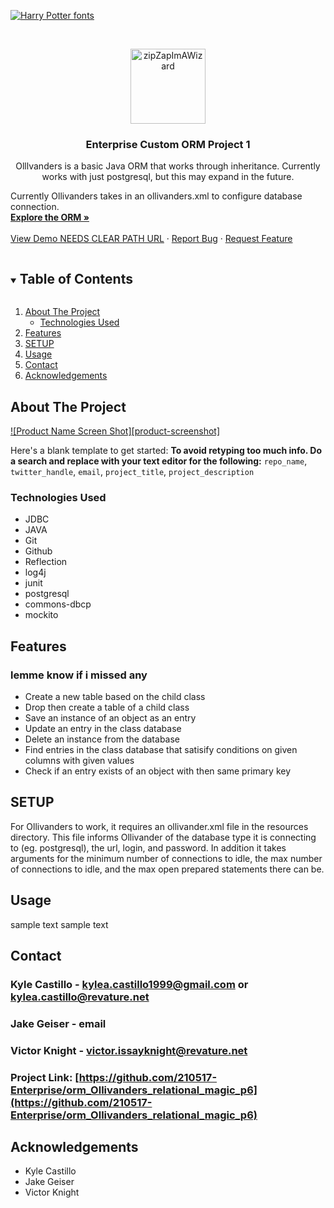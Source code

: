 <!-- Harry Potter font obtained open sourced from: https://www.fontspace.com/category/harry-potter -->
[![Harry Potter fonts](https://see.fontimg.com/api/renderfont4/MVZ6w/eyJyIjoiZnMiLCJoIjoxMzAsInciOjIwMDAsImZzIjo2NSwiZmdjIjoiIzAwMDAwMCIsImJnYyI6IiNGRkZGRkYiLCJ0IjoxfQ/T2xsaXZhbmRlcidzIFJlbGF0aW9uYWwgTWFnaWM/harry-p.png)](https://www.fontspace.com/category/harry-potter)


<!-- PROJECT LOGO -->
<br />
<p align="center">
  <a href="https://github.com/210517-Enterprise/orm_Ollivanders_relational_magic_p6">
    <img src="http://www.webweaver.nu/clipart/img/fantasy/wizards/lightning-bolts.gif" alt="zipZapImAWizard" width="120" height="120">
  </a>

  <h3 align="center">Enterprise Custom ORM Project 1</h3>

  <p align="center">
    Olllvanders is a basic Java ORM that works through inheritance. Currently works with just postgresql, but this may expand in the future.

Currently Ollivanders takes in an ollivanders.xml to configure database connection.
    <br />
    <a href="https://github.com/210517-Enterprise/orm_Ollivanders_relational_magic_p6"><strong>Explore the ORM »</strong></a>
    <br />
    <br />
    <a href="https://github.com/210517-Enterprise/orm_Ollivanders_relational_magic_p6">View Demo NEEDS CLEAR PATH URL</a>
    ·
    <a href="https://github.com/210517-Enterprise/orm_Ollivanders_relational_magic_p6/issues">Report Bug</a>
    ·
    <a href="https://github.com/210517-Enterprise/orm_Ollivanders_relational_magic_p6/issues">Request Feature</a>
  </p>
</p>



<!-- TABLE OF CONTENTS -->
<details open="open">
  <summary><h2 style="display: inline-block">Table of Contents</h2></summary>
  <ol>
    <li>
      <a href="#about-the-project">About The Project</a>
      <ul>
        <li><a href="#technologies-used">Technologies Used</a></li>
      </ul>
    </li>
    <li>
      <a href="#features">Features</a>
    </li>
    <li><a href="#setup">SETUP</a></li>
    <li><a href="#usage">Usage</a></li>
    <li><a href="#contact">Contact</a></li>
    <li><a href="#acknowledgements">Acknowledgements</a></li>
  </ol>
</details>



<!-- ABOUT THE PROJECT -->
## About The Project

[![Product Name Screen Shot][product-screenshot]](https://example.com)

Here's a blank template to get started:
**To avoid retyping too much info. Do a search and replace with your text editor for the following:**
`repo_name`, `twitter_handle`, `email`, `project_title`, `project_description`


### Technologies Used
* JDBC
* JAVA
* Git
* Github
* Reflection
* log4j 
* junit
* postgresql
* commons-dbcp
* mockito



<!-- GETTING STARTED -->
## Features
### lemme know if i missed any
* Create a new table based on the child class
* Drop then create a table of a child class
* Save an instance of an object as an entry
* Update an entry in the class database
* Delete an instance from the database
* Find entries in the class database that satisify conditions on given columns with given values
* Check if an entry exists of an object with then same primary key




<!-- USAGE EXAMPLES -->
## SETUP

For Ollivanders to work, it requires an ollivander.xml file in the resources directory. This file informs Ollivander of the database type it is connecting to (eg. postgresql), the url, login, and password. In addition it takes arguments for the minimum number of connections to idle, the max number of connections to idle, and the max open prepared statements there can be.



<!-- ROADMAP -->
## Usage

sample text sample text

<!-- CONTACT -->
## Contact

### Kyle Castillo - kylea.castillo1999@gmail.com or kylea.castillo@revature.net

### Jake Geiser - email 

### Victor Knight - victor.issayknight@revature.net
### Project Link: [https://github.com/210517-Enterprise/orm_Ollivanders_relational_magic_p6](https://github.com/210517-Enterprise/orm_Ollivanders_relational_magic_p6)



<!-- ACKNOWLEDGEMENTS -->
## Acknowledgements

* Kyle Castillo
* Jake Geiser
* Victor Knight

